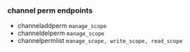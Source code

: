 ### channel perm endpoints

- channeladdperm `manage_scope`
- channeldelperm `manage_scope`
- channelpermlist `manage_scope, write_scope, read_scope`